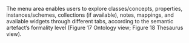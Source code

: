The menu area enables users to explore classes/concepts, properties, instances/schemes, collections (if available), notes, mappings, and available widgets through different tabs, according to the semantic artefact’s formality level (Figure 17 Ontology view; Figure 18 Thesaurus view). 